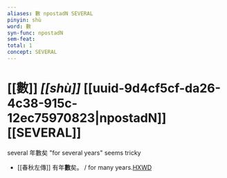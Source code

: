 ```yaml
---
aliases: 數 npostadN SEVERAL
pinyin: shù
word: 數
syn-func: npostadN
sem-feat: 
total: 1
concept: SEVERAL 
---
```

# [[數]] *[[shù]]*  [[uuid-9d4cf5cf-da26-4c38-915c-12ec75970823|npostadN]] [[SEVERAL]]
several 年數矣 "for several years" seems tricky
 - [[春秋左傳]] 有年**數**矣。 / for many years.[HXWD](https://hxwd.org/textview.html?location=KR1e0001_tls_005-363a.24)